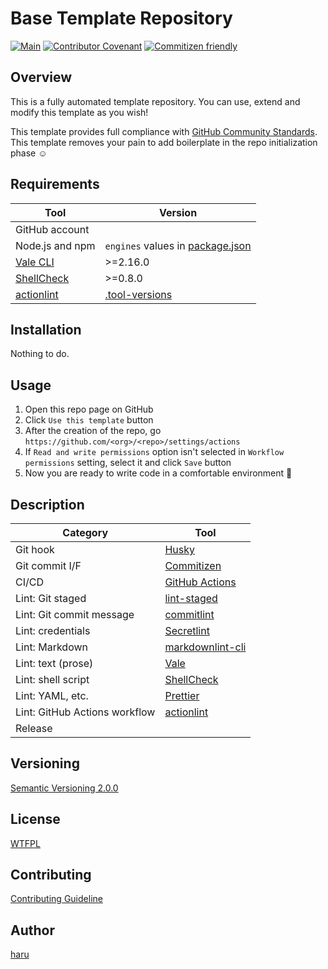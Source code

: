 # Base Template Repository

[![Main](https://github.com/haru52/base_template/actions/workflows/main.yml/badge.svg)](https://github.com/haru52/base_template/actions/workflows/main.yml)
[![Contributor Covenant](https://img.shields.io/badge/Contributor%20Covenant-2.1-4baaaa.svg)](CODE_OF_CONDUCT.md)
[![Commitizen friendly](https://img.shields.io/badge/commitizen-friendly-brightgreen.svg)](https://commitizen.github.io/cz-cli/)

## Overview

<!-- vale write-good.TooWordy = NO -->
This is a fully automated template repository. You can use, extend and modify this template as you wish!
<!-- vale write-good.TooWordy = YES -->

This template provides full compliance with [GitHub Community Standards](https://github.com/haru52/base_template/community). This template removes your pain to add boilerplate in the repo initialization phase ☺️

## Requirements

| Tool                                                        | Version                                          |
| ----------------------------------------------------------- | ------------------------------------------------ |
| GitHub account                                              |                                                  |
| Node.js and npm                                             | `engines` values in [package.json](package.json) |
| [Vale CLI](https://vale.sh/)                                | >=2.16.0                                         |
| [ShellCheck](https://github.com/koalaman/shellcheck#readme) | >=0.8.0                                          |
| [actionlint](https://github.com/rhysd/actionlint#readme)    | [.tool-versions](.tool-versions)                 |

## Installation

Nothing to do.

## Usage

1. Open this repo page on GitHub
2. Click `Use this template` button
3. After the creation of the repo, go `https://github.com/<org>/<repo>/settings/actions`
4. If `Read and write permissions` option isn't selected in `Workflow permissions` setting, select it and click `Save` button
5. Now you are ready to write code in a comfortable environment 🎉

## Description

| Category                      | Tool                                                                         |
| ----------------------------- | ---------------------------------------------------------------------------- |
| Git hook                      | [Husky](https://typicode.github.io/husky)                                    |
| Git commit I/F                | [Commitizen](https://commitizen.github.io/cz-cli/)                           |
| CI/CD                         | [GitHub Actions](https://github.com/features/actions)                        |
| Lint: Git staged              | [lint-staged](https://github.com/okonet/lint-staged#readme)                  |
| Lint: Git commit message      | [commitlint](https://commitlint.js.org/)                                     |
| Lint: credentials             | [Secretlint](https://github.com/secretlint/secretlint#readme)                |
| Lint: Markdown                | [markdownlint-cli](https://github.com/igorshubovych/markdownlint-cli#readme) |
| Lint: text (prose)            | [Vale](https://vale.sh/)                                                     |
| Lint: shell script            | [ShellCheck](https://github.com/koalaman/shellcheck#readme)                  |
| Lint: YAML, etc.              | [Prettier](https://prettier.io/)                                             |
| Lint: GitHub Actions workflow | [actionlint](https://github.com/rhysd/actionlint#readme)                     |
| Release                       |                                                                              |

## Versioning

[Semantic Versioning 2.0.0](https://semver.org/spec/v2.0.0.html)

## License

[WTFPL](LICENSE)

## Contributing

[Contributing Guideline](CONTRIBUTING.md)

## Author

[haru](https://haru52.com/)
